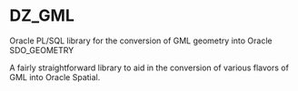 # DZ_GML
Oracle PL/SQL library for the conversion of GML geometry into Oracle SDO_GEOMETRY

A fairly straightforward library to aid in the conversion of various flavors of GML into Oracle Spatial.  
